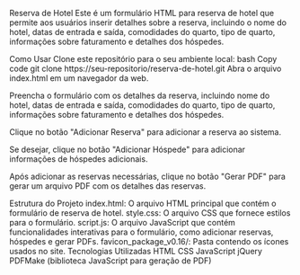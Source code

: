 Reserva de Hotel
Este é um formulário HTML para reserva de hotel que permite aos usuários inserir detalhes sobre a reserva, incluindo o nome do hotel, datas de entrada e saída, comodidades do quarto, tipo de quarto, informações sobre faturamento e detalhes dos hóspedes.

Como Usar
Clone este repositório para o seu ambiente local:
bash
Copy code
git clone https://seu-repositorio/reserva-de-hotel.git
Abra o arquivo index.html em um navegador da web.

Preencha o formulário com os detalhes da reserva, incluindo nome do hotel, datas de entrada e saída, comodidades do quarto, tipo de quarto, informações sobre faturamento e detalhes dos hóspedes.

Clique no botão "Adicionar Reserva" para adicionar a reserva ao sistema.

Se desejar, clique no botão "Adicionar Hóspede" para adicionar informações de hóspedes adicionais.

Após adicionar as reservas necessárias, clique no botão "Gerar PDF" para gerar um arquivo PDF com os detalhes das reservas.

Estrutura do Projeto
index.html: O arquivo HTML principal que contém o formulário de reserva de hotel.
style.css: O arquivo CSS que fornece estilos para o formulário.
script.js: O arquivo JavaScript que contém funcionalidades interativas para o formulário, como adicionar reservas, hóspedes e gerar PDFs.
favicon_package_v0.16/: Pasta contendo os ícones usados no site.
Tecnologias Utilizadas
HTML
CSS
JavaScript
jQuery
PDFMake (biblioteca JavaScript para geração de PDF)
